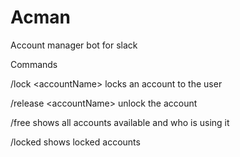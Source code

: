 # Acman 

Account manager bot for slack

Commands

/lock \<accountName> locks an account to the user

/release \<accountName> unlock the account

/free shows all accounts available and who is using it

/locked shows locked accounts